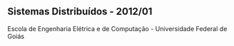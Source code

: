 Sistemas Distribuídos - 2012/01
----------
Escola de Engenharia Elétrica e de Computação - 
Universidade Federal de Goiás